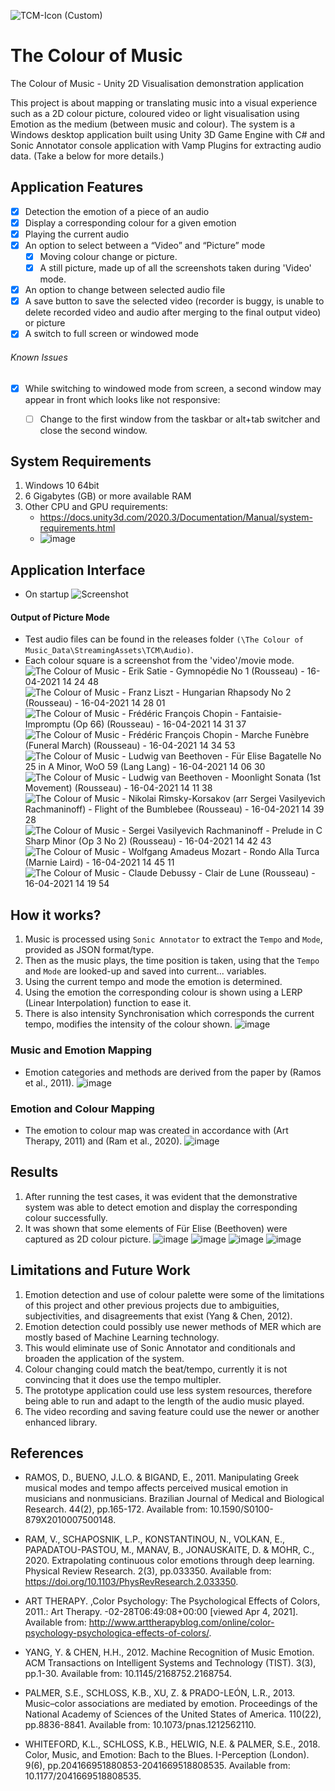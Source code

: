 ![TCM-Icon (Custom)](https://user-images.githubusercontent.com/23151263/115999184-bbfc5400-a5e2-11eb-8dd2-029b38d0eba0.png)

# The Colour of Music
The Colour of Music - Unity 2D Visualisation demonstration application 

This project is about mapping or translating music into a visual experience such as a 2D colour picture, coloured video or light visualisation using Emotion as the medium (between music and colour). The system is a Windows desktop application built using Unity 3D Game Engine with C# and Sonic Annotator console application with Vamp Plugins for extracting audio data. (Take a below for more details.)


## Application Features
- [x] Detection the emotion of a piece of an audio 
- [x] Display a corresponding colour for a given emotion
- [x] Playing the current audio
- [x] An option to select between a “Video” and “Picture” mode
  - [x] Moving colour change or picture.
  - [x] A still picture, made up of all the screenshots taken during 'Video' mode.
- [x] An option to change between selected audio file
- [x] A save button to save the selected video (recorder is buggy, is unable to delete recorded video and audio after merging to the final output video) or picture
- [x] A switch to full screen or windowed mode

###### Known Issues
- [x] While switching to windowed mode from screen, a second window may appear in front which looks like not responsive:
  - [ ] Change to the first window from the taskbar or alt+tab switcher and close the second window.
  
  
## System Requirements
1. Windows 10 64bit
2. 6 Gigabytes (GB) or more available RAM
3. Other CPU and GPU requirements:
   - https://docs.unity3d.com/2020.3/Documentation/Manual/system-requirements.html
   - ![image](https://user-images.githubusercontent.com/23151263/115573608-ceac1b80-a2b8-11eb-8006-27131c40e25b.png "System requirements for Unity Desktop 2020 LTS")


## Application Interface
- On startup
![Screenshot](https://user-images.githubusercontent.com/23151263/115565017-eb445580-a2b0-11eb-8f6d-9936757c6421.png "App Controls and Logo")

#### Output of Picture Mode
- Test audio files can be found in the releases folder `(\The Colour of Music_Data\StreamingAssets\TCM\Audio)`.
- Each colour square is a screenshot from the 'video'/movie mode.
![The Colour of Music - Erik Satie - Gymnopédie No  1 (Rousseau) - 16-04-2021 14 24 48](https://user-images.githubusercontent.com/23151263/115564399-57728980-a2b0-11eb-9646-305ed4f34948.png "Erik Satie - Gymnopédie No  1 (Rousseau)")
![The Colour of Music - Franz Liszt - Hungarian Rhapsody No   2 (Rousseau) - 16-04-2021 14 28 01](https://user-images.githubusercontent.com/23151263/115564406-580b2000-a2b0-11eb-9241-1268ff2edf0e.png "Franz Liszt - Hungarian Rhapsody No   2 (Rousseau)")
![The Colour of Music - Frédéric François Chopin - Fantaisie-Impromptu (Op  66) (Rousseau) - 16-04-2021 14 31 37](https://user-images.githubusercontent.com/23151263/115564411-58a3b680-a2b0-11eb-8681-ccd06c18050a.png "Frédéric François Chopin - Fantaisie-Impromptu (Op  66) (Rousseau)")
![The Colour of Music - Frédéric François Chopin - Marche Funèbre (Funeral March) (Rousseau) - 16-04-2021 14 34 53](https://user-images.githubusercontent.com/23151263/115564413-58a3b680-a2b0-11eb-94e9-132798be59f3.png "Frédéric François Chopin - Marche Funèbre (Funeral March) (Rousseau)")
![The Colour of Music - Ludwig van Beethoven - Für Elise Bagatelle No  25 in A Minor, WoO 59 (Lang Lang) - 16-04-2021 14 06 30](https://user-images.githubusercontent.com/23151263/115564415-593c4d00-a2b0-11eb-8a2d-7b8c08c4f5d8.png "Ludwig van Beethoven - Für Elise Bagatelle No  25 in A Minor, WoO 59 (Lang Lang)")
![The Colour of Music - Ludwig van Beethoven - Moonlight Sonata (1st Movement) (Rousseau) - 16-04-2021 14 11 38](https://user-images.githubusercontent.com/23151263/115564416-593c4d00-a2b0-11eb-83da-59f0559c3acd.png "Ludwig van Beethoven - Moonlight Sonata (1st Movement) (Rousseau)")
![The Colour of Music - Nikolai Rimsky-Korsakov (arr  Sergei Vasilyevich Rachmaninoff) - Flight of the Bumblebee (Rousseau) - 16-04-2021 14 39 28](https://user-images.githubusercontent.com/23151263/115564420-593c4d00-a2b0-11eb-9891-45ea1adb470d.png "Nikolai Rimsky-Korsakov (arr  Sergei Vasilyevich Rachmaninoff) - Flight of the Bumblebee (Rousseau)")
![The Colour of Music - Sergei Vasilyevich Rachmaninoff - Prelude in C Sharp Minor (Op  3 No  2) (Rousseau) - 16-04-2021 14 42 43](https://user-images.githubusercontent.com/23151263/115564423-59d4e380-a2b0-11eb-822b-bf8ff9616685.png "Sergei Vasilyevich Rachmaninoff - Prelude in C Sharp Minor (Op  3 No  2) (Rousseau)")
![The Colour of Music - Wolfgang Amadeus Mozart - Rondo Alla Turca (Marnie Laird) - 16-04-2021 14 45 11](https://user-images.githubusercontent.com/23151263/115564425-59d4e380-a2b0-11eb-9593-08344c51254e.png "Wolfgang Amadeus Mozart - Rondo Alla Turca (Marnie Laird)")
![The Colour of Music - Claude Debussy - Clair de Lune (Rousseau) - 16-04-2021 14 19 54](https://user-images.githubusercontent.com/23151263/115564426-5a6d7a00-a2b0-11eb-94b9-e9cbb9275499.png "Claude Debussy - Clair de Lune (Rousseau)")


## How it works?
1. Music is processed using `Sonic Annotator` to extract the `Tempo` and `Mode`, provided as JSON format/type. 
2. Then as the music plays, the time position is taken, using that the `Tempo` and `Mode` are looked-up and saved into current... variables.
3. Using the current tempo and mode the emotion is determined.    
4. Using the emotion the corresponding colour is shown using a LERP (Linear Interpolation) function to ease it.
5. There is also intensity Synchronisation which corresponds the current tempo, modifies the intensity of the colour shown.
![image](https://user-images.githubusercontent.com/23151263/116756435-fd866800-aa03-11eb-9204-233c3b17d2a8.png)

### Music and Emotion Mapping
- Emotion categories and methods are derived from the paper by (Ramos et al., 2011).
![image](https://user-images.githubusercontent.com/23151263/116757968-19d7d400-aa07-11eb-8f3e-0af51c466d34.png)


### Emotion and Colour Mapping
- The emotion to colour map was created in accordance with (Art Therapy, 2011) and (Ram et al., 2020).
![image](https://user-images.githubusercontent.com/23151263/116758048-4390fb00-aa07-11eb-8400-0e7d76cc196b.png)


## Results
1. After running the test cases, it was evident that the demonstrative system was able to detect emotion and display the corresponding colour successfully.
2. It was shown that some elements of Für Elise (Beethoven) were captured as 2D colour picture.
![image](https://user-images.githubusercontent.com/23151263/116759067-50aee980-aa09-11eb-986c-9a95dc76d4a6.png)
![image](https://user-images.githubusercontent.com/23151263/116759026-3ecd4680-aa09-11eb-8523-8e5e091c3e70.png)
![image](https://user-images.githubusercontent.com/23151263/116759511-6670de80-aa0a-11eb-83a3-15020dda70c7.png)
![image](https://user-images.githubusercontent.com/23151263/116759049-4856ae80-aa09-11eb-8232-d1e276ed0f3e.png)

## Limitations and Future Work
1. Emotion detection and use of colour palette were some of the limitations of this project and other previous projects due to ambiguities, subjectivities, and disagreements that exist (Yang & Chen, 2012).
2. Emotion detection could possibly use newer methods of MER which are mostly based of Machine Learning technology.
3. This would eliminate use of Sonic Annotator and conditionals and broaden the application of the system.
4. Colour changing could match the beat/tempo, currently it is not convincing that it does use the tempo multipler.
5. The prototype application could use less system resources, therefore being able to run and adapt to the length of the audio music played.
6. The video recording and saving feature could use the newer or another enhanced library.


## References
- RAMOS, D., BUENO, J.L.O. & BIGAND, E., 2011. Manipulating Greek musical modes and tempo affects perceived musical emotion in musicians and nonmusicians. Brazilian Journal of Medical and Biological Research. 44(2), pp.165-172. Available from: 10.1590/S0100-879X2010007500148.
- RAM, V., SCHAPOSNIK, L.P., KONSTANTINOU, N., VOLKAN, E., PAPADATOU-PASTOU, M., MANAV, B., JONAUSKAITE, D. & MOHR, C., 2020. Extrapolating continuous color emotions through deep learning. Physical Review Research. 2(3), pp.033350. Available from: https://doi.org/10.1103/PhysRevResearch.2.033350.
- ART THERAPY. ,Color Psychology: The Psychological Effects of Colors, 2011.: Art Therapy. -02-28T06:49:08+00:00 [viewed Apr 4, 2021]. Available from: http://www.arttherapyblog.com/online/color-psychology-psychologica-effects-of-colors/.

- YANG, Y. & CHEN, H.H., 2012. Machine Recognition of Music Emotion. ACM Transactions on Intelligent Systems and Technology (TIST). 3(3), pp.1-30. Available from: 10.1145/2168752.2168754.
- PALMER, S.E., SCHLOSS, K.B., XU, Z. & PRADO-LEÓN, L.R., 2013. Music–color associations are mediated by emotion. Proceedings of the National Academy of Sciences of the United States of America. 110(22), pp.8836-8841. Available from: 10.1073/pnas.1212562110.
- WHITEFORD, K.L., SCHLOSS, K.B., HELWIG, N.E. & PALMER, S.E., 2018. Color, Music, and Emotion: Bach to the Blues. I-Perception (London). 9(6), pp.204166951880853-2041669518808535. Available from: 10.1177/2041669518808535.
